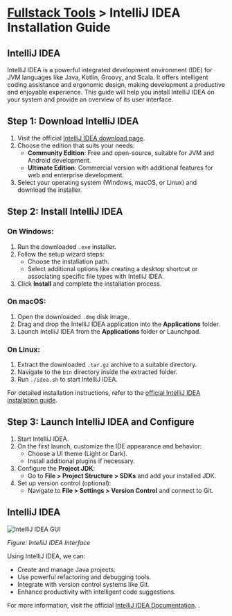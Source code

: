 # [Fullstack Tools](../) > IntelliJ IDEA Installation Guide

## IntelliJ IDEA
IntelliJ IDEA is a powerful integrated development environment (IDE) for JVM languages like Java, Kotlin, Groovy, and Scala.
It offers intelligent coding assistance and ergonomic design, making development a productive and enjoyable experience.
This guide will help you install IntelliJ IDEA on your system and provide an overview of its user interface.

## Step 1: Download IntelliJ IDEA
1. Visit the official [IntelliJ IDEA download page](https://www.jetbrains.com/idea/download/).
2. Choose the edition that suits your needs:
   - **Community Edition**: Free and open-source, suitable for JVM and Android development.
   - **Ultimate Edition**: Commercial version with additional features for web and enterprise development.
3. Select your operating system (Windows, macOS, or Linux) and download the installer.

## Step 2: Install IntelliJ IDEA
### On Windows:
1. Run the downloaded `.exe` installer.
2. Follow the setup wizard steps:
   - Choose the installation path.
   - Select additional options like creating a desktop shortcut or associating specific file types with IntelliJ IDEA.
3. Click **Install** and complete the installation process.

### On macOS:
1. Open the downloaded `.dmg` disk image.
2. Drag and drop the IntelliJ IDEA application into the **Applications** folder.
3. Launch IntelliJ IDEA from the **Applications** folder or Launchpad.

### On Linux:
1. Extract the downloaded `.tar.gz` archive to a suitable directory.
2. Navigate to the `bin` directory inside the extracted folder.
3. Run `./idea.sh` to start IntelliJ IDEA.

For detailed installation instructions, refer to the [official IntelliJ IDEA installation guide](https://www.jetbrains.com/help/idea/installation-guide.html).

## Step 3: Launch IntelliJ IDEA and Configure
1. Start IntelliJ IDEA.
2. On the first launch, customize the IDE appearance and behavior:
   - Choose a UI theme (Light or Dark).
   - Install additional plugins if necessary.
3. Configure the **Project JDK**:
   - Go to **File > Project Structure > SDKs** and add your installed JDK.
4. Set up version control (optional):
   - Navigate to **File > Settings > Version Control** and connect to Git.

## IntelliJ IDEA 

![IntelliJ IDEA GUI](https://resources.jetbrains.com/storage/products/intellij-idea/img/screenshots/intellij-hero@2x.png)

*Figure: IntelliJ IDEA Interface*

Using IntelliJ IDEA, we can:
- Create and manage Java projects.
- Use powerful refactoring and debugging tools.
- Integrate with version control systems like Git.
- Enhance productivity with intelligent code suggestions.

For more information, visit the official [IntelliJ IDEA Documentation](https://www.jetbrains.com/help/idea/).
.